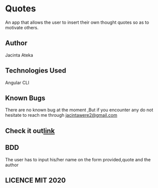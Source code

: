 # Quotes

An app that allows the user to insert their own thought quotes so as to motivate others.

## Author

Jacinta Ateka

## Technologies Used

Angular CLI


## Known Bugs

There are no known bug at the moment ,But if you encounter any do not hesitate to reach me through jacintawere2@gmail.com

## Check it out[link](https://atekawere.github.io/Quotes/)


## BDD
The user has to input his/her name on the form provided,quote and the author

##  LICENCE MIT 2020


